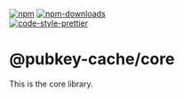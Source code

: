 [![npm][npm-image]][npm-url]
[![npm-downloads][npm-downloads-image]][npm-url]
<br />
[![code-style-prettier][code-style-prettier-image]][code-style-prettier-url]

[code-style-prettier-image]: https://img.shields.io/badge/code_style-prettier-ff69b4.svg?style=flat-square
[code-style-prettier-url]: https://github.com/prettier/prettier
[npm-downloads-image]: https://img.shields.io/npm/dm/@pubkey-cache/react/latest.svg?style=flat
[npm-image]: https://img.shields.io/npm/v/@pubkey-cache/react/latest.svg?style=flat
[npm-url]: https://www.npmjs.com/package/@pubkey-cache/react/v/latest

# @pubkey-cache/core

This is the core library.
